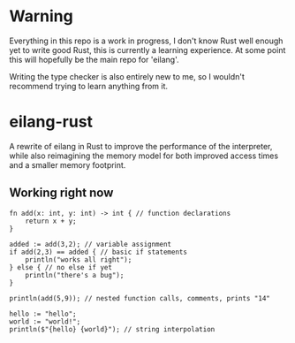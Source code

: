 # Warning
Everything in this repo is a work in progress, I don't know Rust well enough yet to write good Rust, this is currently a learning experience. At some point this will hopefully be the main repo for 'eilang'.

Writing the type checker is also entirely new to me, so I wouldn't recommend trying to learn anything from it.

# eilang-rust
A rewrite of eilang in Rust to improve the performance of the interpreter, while also reimagining the memory model for both improved access times and a smaller memory footprint.

## Working right now
```eilang
fn add(x: int, y: int) -> int { // function declarations
	return x + y;
}

added := add(3,2); // variable assignment
if add(2,3) == added { // basic if statements
    println("works all right");
} else { // no else if yet
    println("there's a bug");
}

println(add(5,9)); // nested function calls, comments, prints "14"

hello := "hello";
world := "world!";
println($"{hello} {world}"); // string interpolation
```